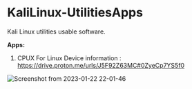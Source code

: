 # KaliLinux-UtilitiesApps
Kali Linux utilities usable software.

<b>Apps:</b>
1. CPUX For Linux Device information : https://drive.proton.me/urls/J5F92Z63MC#0ZyeCp7YS5f0


![Screenshot from 2023-01-22 22-01-46](https://user-images.githubusercontent.com/120317751/213927542-f777f2d2-45a0-482b-99e4-01d8eb775f23.png)
